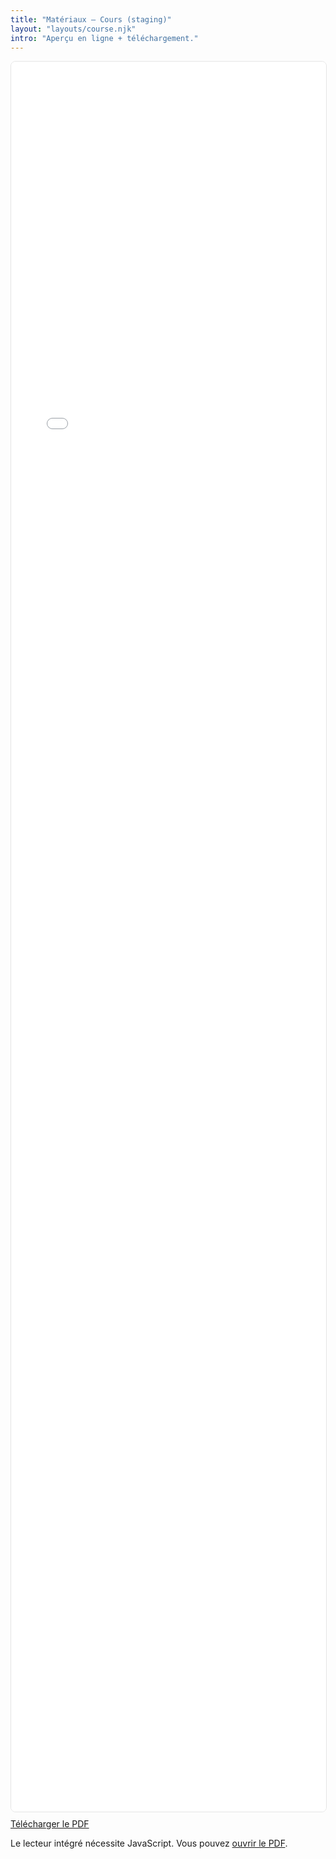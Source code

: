 ```yaml
---
title: "Matériaux — Cours (staging)"
layout: "layouts/course.njk"
intro: "Aperçu en ligne + téléchargement."
---
```


<div class="pdf-wrapper" style="width:100%;max-width:1100px;margin:auto;height:70vh;border:1px solid #e5e5e5;border-radius:8px;overflow:hidden">
  <iframe
    title="Matériaux (aperçu)"
    style="width:100%;height:100%;border:0"
    loading="lazy"
    src="{{ '/assets/docs/materiaux.pdf#toolbar=1&navpanes=0&view=FitH' | url }}">
  </iframe>
</div>

<p style="margin-top:10px">
  <a href="{{ '/assets/docs/materiaux.pdf' | url }}" download>Télécharger le PDF</a>
</p>

<noscript>
  <p>Le lecteur intégré nécessite JavaScript. Vous pouvez <a href="{{ '/assets/docs/materiaux.pdf' | url }}">ouvrir le PDF</a>.</p>
</noscript>

